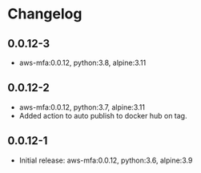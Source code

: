 # Changelog

## 0.0.12-3

- aws-mfa:0.0.12, python:3.8, alpine:3.11

## 0.0.12-2

- aws-mfa:0.0.12, python:3.7, alpine:3.11
- Added action to auto publish to docker hub on tag.

## 0.0.12-1

- Initial release: aws-mfa:0.0.12, python:3.6, alpine:3.9
